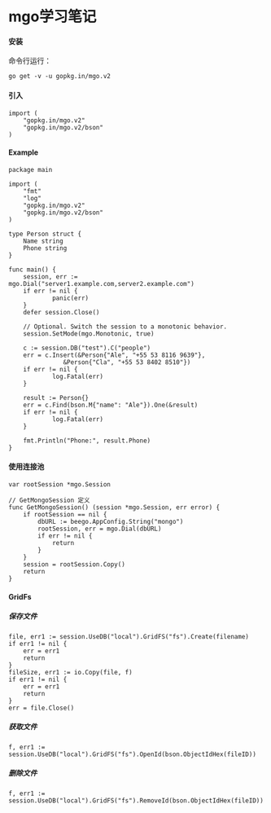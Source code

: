 # mgo学习笔记

#### 安装
命令行运行：

    go get -v -u gopkg.in/mgo.v2
#### 引入
    import (
        "gopkg.in/mgo.v2"
        "gopkg.in/mgo.v2/bson"
    )
#### Example
    package main
 
    import (
        "fmt"
        "log"
        "gopkg.in/mgo.v2"
        "gopkg.in/mgo.v2/bson"
    )
 
    type Person struct {
        Name string
        Phone string
    }
 
    func main() {
        session, err := mgo.Dial("server1.example.com,server2.example.com")
        if err != nil {
                panic(err)
        }
        defer session.Close()
 
        // Optional. Switch the session to a monotonic behavior.
        session.SetMode(mgo.Monotonic, true)
 
        c := session.DB("test").C("people")
        err = c.Insert(&Person{"Ale", "+55 53 8116 9639"},
	               &Person{"Cla", "+55 53 8402 8510"})
        if err != nil {
                log.Fatal(err)
        }
 
        result := Person{}
        err = c.Find(bson.M{"name": "Ale"}).One(&result)
        if err != nil {
                log.Fatal(err)
        }
 
        fmt.Println("Phone:", result.Phone)
    }
#### 使用连接池
    var rootSession *mgo.Session
    
    // GetMongoSession 定义
    func GetMongoSession() (session *mgo.Session, err error) {
        if rootSession == nil {
            dbURL := beego.AppConfig.String("mongo")
            rootSession, err = mgo.Dial(dbURL)
            if err != nil {
                return
            }
        }
        session = rootSession.Copy()
        return
    }
#### GridFs
##### 保存文件
	file, err1 := session.UseDB("local").GridFS("fs").Create(filename)
	if err1 != nil {
		err = err1
		return
	}
	fileSize, err1 := io.Copy(file, f)
	if err1 != nil {
		err = err1
		return
	}
	err = file.Close()
##### 获取文件
	f, err1 := session.UseDB("local").GridFS("fs").OpenId(bson.ObjectIdHex(fileID))
##### 删除文件
	f, err1 := session.UseDB("local").GridFS("fs").RemoveId(bson.ObjectIdHex(fileID))
